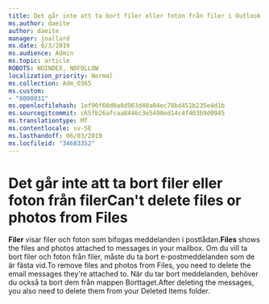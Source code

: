 ```yaml
---
title: Det går inte att ta bort filer eller foton från filer i Outlook på webben
ms.author: daeite
author: daeite
manager: joallard
ms.date: 6/3/2019
ms.audience: Admin
ms.topic: article
ROBOTS: NOINDEX, NOFOLLOW
localization_priority: Normal
ms.collection: Adm_O365
ms.custom:
- "8000031"
ms.openlocfilehash: 1ef90f60d0a8d963d40a04ec78bd451b235e4d1b
ms.sourcegitcommit: c65fb26afcaa8446c3e5490ed14c4f403b9d0945
ms.translationtype: MT
ms.contentlocale: sv-SE
ms.lasthandoff: 06/03/2019
ms.locfileid: "34683352"
---
```

# <a name="cant-delete-files-or-photos-from-files"></a><span data-ttu-id="1dc99-102">Det går inte att ta bort filer eller foton från filer</span><span class="sxs-lookup"><span data-stu-id="1dc99-102">Can't delete files or photos from Files</span></span>

<span data-ttu-id="1dc99-103">**Filer** visar filer och foton som bifogas meddelanden i postlådan.</span><span class="sxs-lookup"><span data-stu-id="1dc99-103">**Files** shows the files and photos attached to messages in your mailbox.</span></span> <span data-ttu-id="1dc99-104">Om du vill ta bort filer och foton från filer, måste du ta bort e-postmeddelanden som de är fästa vid.</span><span class="sxs-lookup"><span data-stu-id="1dc99-104">To remove files and photos from Files, you need to delete the email messages they're attached to.</span></span> <span data-ttu-id="1dc99-105">När du tar bort meddelanden, behöver du också ta bort dem från mappen Borttaget.</span><span class="sxs-lookup"><span data-stu-id="1dc99-105">After deleting the messages, you also need to delete them from your Deleted Items folder.</span></span>